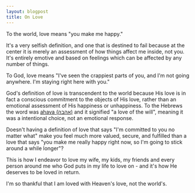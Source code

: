 ```yaml
---
layout: blogpost
title: On Love
---
```


To the world, love means "you make me happy."

It's a very selfish definition, and one that is destined to fail because at the center it is merely an assessment of how things affect me inside, not you. It's entirely emotive and based on feelings which can be affected by any number of things.

To God, love means "I've seen the crappiest parts of you, and I'm not going anywhere. I'm staying right here with you."

God's definition of love is transcendent to the world because His love is in fact a conscious commitment to the objects of His love, rather than an emotional assessment of His happiness or unhappiness. To the Hebrews the word was <a href="http://www.chabad.org/theJewishWoman/article_cdo/aid/446067/jewish/Fallen-Out-of-Love.htm">ahava (אהבה)</a> and it signified "a love of the will", meaning it was a intentional choice, not an emotional response.

Doesn't having a definition of love that says "I'm committed to you no matter what" make you feel much more valued, secure, and fulfilled than a love that says "you make me really happy right now, so I'm going to stick around a while longer"?

This is how I endeavor to love my wife, my kids, my friends and every person around me who God puts in my life to love on - and it's how He deserves to be loved in return.

I'm so thankful that I am loved with Heaven's love, not the world's.